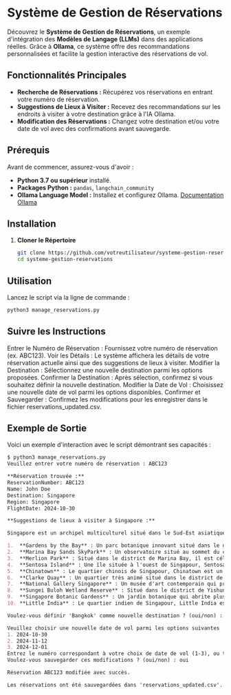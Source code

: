 
# Système de Gestion de Réservations

Découvrez le **Système de Gestion de Réservations**, un exemple d'intégration des **Modèles de Langage (LLMs)** dans des applications réelles. Grâce à **Ollama**, ce système offre des recommandations personnalisées et facilite la gestion interactive des réservations de vol.

## Fonctionnalités Principales

- **Recherche de Réservations :** Récupérez vos réservations en entrant votre numéro de réservation.
- **Suggestions de Lieux à Visiter :** Recevez des recommandations sur les endroits à visiter à votre destination grâce à l'IA Ollama.
- **Modification des Réservations :** Changez votre destination et/ou votre date de vol avec des confirmations avant sauvegarde.

## Prérequis

Avant de commencer, assurez-vous d'avoir :

- **Python 3.7 ou supérieur** installé.
- **Packages Python :** `pandas`, `langchain_community`
- **Ollama Language Model :** Installez et configurez Ollama. [Documentation Ollama](https://ollama.com/docs)

## Installation

1. **Cloner le Répertoire**

   ```bash
   git clone https://github.com/votreutilisateur/systeme-gestion-reservations.git
   cd systeme-gestion-reservations
   ```

## Utilisation

Lancez le script via la ligne de commande :
   ```bash
   python3 manage_reservations.py
   ```

## Suivre les Instructions

Entrer le Numéro de Réservation : Fournissez votre numéro de réservation (ex. ABC123).
Voir les Détails : Le système affichera les détails de votre réservation actuelle ainsi que des suggestions de lieux à visiter.
Modifier la Destination : Sélectionnez une nouvelle destination parmi les options proposées.
Confirmer la Destination : Après sélection, confirmez si vous souhaitez définir la nouvelle destination.
Modifier la Date de Vol : Choisissez une nouvelle date de vol parmi les options disponibles.
Confirmer et Sauvegarder : Confirmez les modifications pour les enregistrer dans le fichier reservations_updated.csv.

## Exemple de Sortie

Voici un exemple d'interaction avec le script démontrant ses capacités :
```md
$ python3 manage_reservations.py
Veuillez entrer votre numéro de réservation : ABC123

**Réservation trouvée :**
ReservationNumber: ABC123
Name: John Doe
Destination: Singapore
Region: Singapore
FlightDate: 2024-10-30

**Suggestions de lieux à visiter à Singapore :**

Singapore est un archipel multiculturel situé dans le Sud-Est asiatique qui offre une expérience touristique unique en raison de sa diversité culturelle, gastronomique et architecturale. Voici quelques-uns des endroits les plus intéressants à visiter à Singapour :

1.  **Gardens by the Bay** : Un parc botanique innovant situé dans le district de Marina East. Gardens by the Bay est célèbre pour ses jardins supérieurs, qui incluent la « Supertree Grove », une collection d'arbres géants avec des illuminations nocturnes et un espace vert appelé « Cloud Forest ».
2.  **Marina Bay Sands SkyPark** : Un observatoire situé au sommet du complexe hôtelier Marina Bay Sands, offrant une vue imprenable sur la ville.
3.  **Merlion Park** : Situé dans le district de Marina Bay, il est célèbre pour son statue géante du Merlion, qui symbolise Singapour et est un symbole emblématique de la ville.
4.  **Sentosa Island** : Une île située à l'ouest de Singapour, Sentosa Island est connue pour ses plages, ses parcs d'amusement et son aquarium.
5.  **Chinatown** : Le quartier chinois de Singapour, Chinatown est un endroit animé où vous pouvez trouver des magasins, des restaurants et des marchés locaux.
6.  **Clarke Quay** : Un quartier très animé situé dans le district de Riverside, Clarke Quay offre une vue imprenable sur la rivière Singapour et propose diverses activités nocturnes telles que des bars, des clubs et des restaurants.
7.  **National Gallery Singapore** : Un musée d'art contemporain qui présente l'histoire de l'art en Asie du Sud-Est.
8.  **Sungei Buloh Wetland Reserve** : Situé dans le district de Yishun, il est célèbre pour ses zones humides et son importance pour la conservation des oiseaux migrateurs.
9.  **Singapore Botanic Gardens** : Un jardin botanique qui abrite plus de 10 000 espèces de plantes différentes, y compris le célèbre Jardin National Orchid.
10. **Little India** : Le quartier indien de Singapour, Little India est connu pour ses magasins, ses restaurants et son marché local animé.

Voulez-vous définir 'Bangkok' comme nouvelle destination ? (oui/non) : oui

Veuillez choisir une nouvelle date de vol parmi les options suivantes :
1. 2024-10-30
2. 2024-11-12
3. 2024-12-01
Entrez le numéro correspondant à votre choix de date de vol (1-3), ou tapez 'aide' pour plus d'informations : 1
Voulez-vous sauvegarder ces modifications ? (oui/non) : oui

Réservation ABC123 modifiée avec succès.

Les réservations ont été sauvegardées dans 'reservations_updated.csv'.
```
